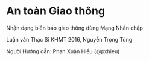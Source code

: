 # An toàn Giao thông
Nhận dạng biển báo giao thông dùng Mạng Nhân chập

Luận văn Thạc Sĩ KHMT 2016, Nguyễn Trọng Tùng

Người Hướng dẫn: Phan Xuân Hiếu (@pxhieu)

